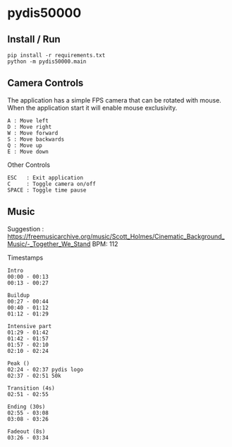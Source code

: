
# pydis50000

## Install / Run

```
pip install -r requirements.txt
python -m pydis50000.main
```

## Camera Controls

The application has a simple FPS camera that can be rotated with mouse.
When the application start it will enable mouse exclusivity.

```
A : Move left
D : Move right
W : Move forward
S : Move backwards
Q : Move up
E : Move down
```

Other Controls
```
ESC   : Exit application
C     : Toggle camera on/off
SPACE : Toggle time pause
```

## Music

Suggestion : https://freemusicarchive.org/music/Scott_Holmes/Cinematic_Background_Music/-_Together_We_Stand
BPM: 112

Timestamps
```
Intro
00:00 - 00:13
00:13 - 00:27

Buildup
00:27 - 00:44
00:40 - 01:12
01:12 - 01:29

Intensive part
01:29 - 01:42
01:42 - 01:57
01:57 - 02:10
02:10 - 02:24

Peak ()
02:24 - 02:37 pydis logo
02:37 - 02:51 50k

Transition (4s)
02:51 - 02:55  

Ending (30s)
02:55 - 03:08
03:08 - 03:26

Fadeout (8s)
03:26 - 03:34

```
